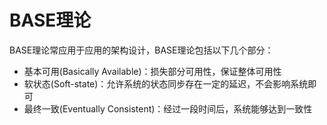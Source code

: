 # BASE理论
BASE理论常应用于应用的架构设计，BASE理论包括以下几个部分：
- 基本可用(Basically Available)：损失部分可用性，保证整体可用性
- 软状态(Soft-state)：允许系统的状态同步存在一定的延迟，不会影响系统即可
- 最终一致(Eventually Consistent)：经过一段时间后，系统能够达到一致性